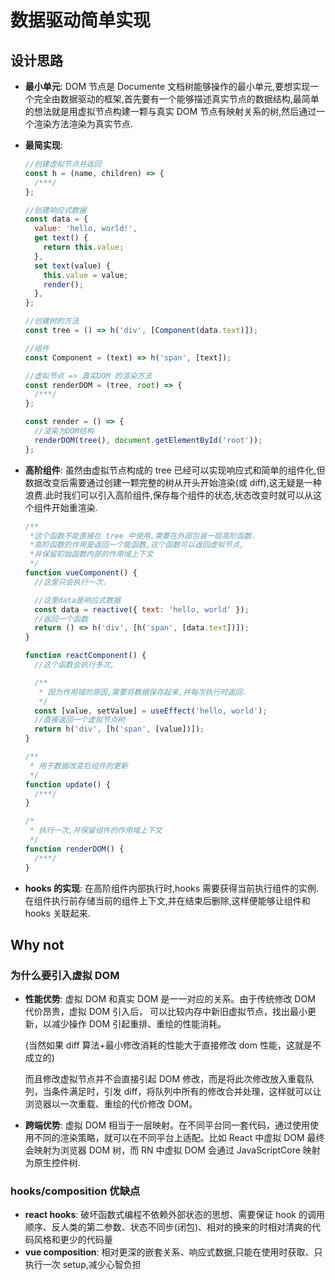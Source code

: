 # 数据驱动简单实现

## 设计思路

- **最小单元**: DOM 节点是 Documente 文档树能够操作的最小单元,要想实现一个完全由数据驱动的框架,首先要有一个能够描述真实节点的数据结构,最简单的想法就是用虚拟节点构建一颗与真实 DOM 节点有映射关系的树,然后通过一个渲染方法渲染为真实节点.

- **最简实现**:

  ```javascript
  //创建虚拟节点并返回
  const h = (name, children) => {
    /***/
  };

  //创建响应式数据
  const data = {
    value: 'hello, world!',
    get text() {
      return this.value;
    },
    set text(value) {
      this.value = value;
      render();
    },
  };

  //创建树的方法
  const tree = () => h('div', [Component(data.text)]);

  //组件
  const Component = (text) => h('span', [text]);

  //虚拟节点 => 真实DOM 的渲染方法
  const renderDOM = (tree, root) => {
    /***/
  };

  const render = () => {
    //渲染为DOM结构
    renderDOM(tree(), document.getElementById('root'));
  };
  ```

- **高阶组件**: 虽然由虚拟节点构成的 tree 已经可以实现响应式和简单的组件化,但数据改变后需要通过创建一颗完整的树从开头开始渲染(或 diff),这无疑是一种浪费.此时我们可以引入高阶组件,保存每个组件的状态,状态改变时就可以从这个组件开始重渲染.

  ```javascript
  /**
   *这个函数不能直接在 tree 中使用,需要在外部包装一层高阶函数.
   *高阶函数的作用是返回一个能函数,这个函数可以返回虚拟节点,
   *并保留初始函数内部的作用域上下文
   */
  function vueComponent() {
    //这里只会执行一次.

    //这里data是响应式数据
    const data = reactive({ text: 'hello, world' });
    //返回一个函数
    return () => h('div', [h('span', [data.text])]);
  }

  function reactComponent() {
    //这个函数会执行多次,

    /**
     * 因为作用域的原因,需要将数据保存起来,并每次执行时返回.
     */
    const [value, setValue] = useEffect('hello, world');
    //直接返回一个虚拟节点树
    return h('div', [h('span', [value])]);
  }

  /**
   * 用于数据改变后组件的更新
   */
  function update() {
    /***/
  }

  /*
   * 执行一次,并保留组件的作用域上下文
   */
  function renderDOM() {
    /***/
  }
  ```

- **hooks 的实现**: 在高阶组件内部执行时,hooks 需要获得当前执行组件的实例.在组件执行前存储当前的组件上下文,并在结束后删除,这样便能够让组件和 hooks 关联起来.

## Why not

### 为什么要引入虚拟 DOM

- **性能优势**: 虚拟 DOM 和真实 DOM 是一一对应的关系。由于传统修改 DOM 代价昂贵，虚拟 DOM 引入后， 可以比较内存中新旧虚拟节点，找出最小更新，以减少操作 DOM 引起重排、重绘的性能消耗。

  (当然如果 diff 算法+最小修改消耗的性能大于直接修改 dom 性能，这就是不成立的)

  而且修改虚拟节点并不会直接引起 DOM 修改，而是将此次修改放入重载队列，当条件满足时，引发 diff，将队列中所有的修改合并处理，这样就可以让浏览器以一次重载、重绘的代价修改 DOM。

- **跨端优势**: 虚拟 DOM 相当于一层映射。在不同平台同一套代码，通过使用使用不同的渲染策略，就可以在不同平台上适配。比如 React 中虚拟 DOM 最终会映射为浏览器 DOM 树，而 RN 中虚拟 DOM 会通过 JavaScriptCore 映射为原生控件树.

### hooks/composition 优缺点

- **react hooks**: 破坏函数式编程不依赖外部状态的思想、需要保证 hook 的调用顺序、反人类的第二参数、状态不同步(闭包)、相对的换来的时相对清爽的代码风格和更少的代码量
- **vue composition**: 相对更深的嵌套关系、响应式数据,只能在使用时获取、只执行一次 setup,减少心智负担
